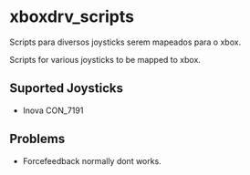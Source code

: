 # xboxdrv_scripts
Scripts para diversos joysticks serem mapeados para o xbox.

Scripts for various joysticks to be mapped to xbox.

## Suported Joysticks
- Inova CON_7191

## Problems
- Forcefeedback normally dont works.
